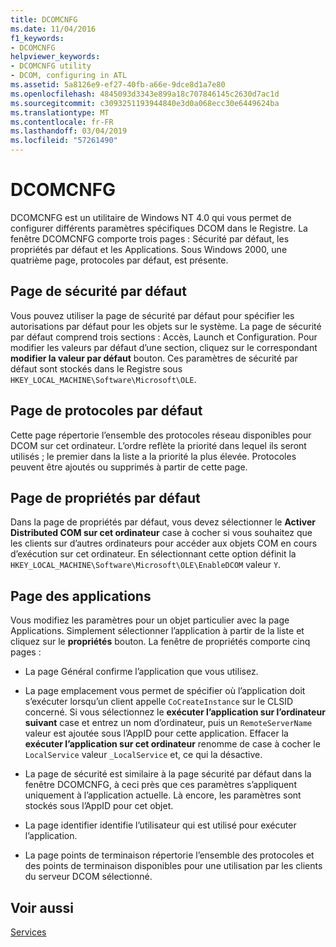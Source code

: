 ```yaml
---
title: DCOMCNFG
ms.date: 11/04/2016
f1_keywords:
- DCOMCNFG
helpviewer_keywords:
- DCOMCNFG utility
- DCOM, configuring in ATL
ms.assetid: 5a8126e9-ef27-40fb-a66e-9dce8d1a7e80
ms.openlocfilehash: 4845093d3343e899a18c707846145c2630d7ac1d
ms.sourcegitcommit: c3093251193944840e3d0a068ecc30e6449624ba
ms.translationtype: MT
ms.contentlocale: fr-FR
ms.lasthandoff: 03/04/2019
ms.locfileid: "57261490"
---
```

# <a name="dcomcnfg"></a>DCOMCNFG

DCOMCNFG est un utilitaire de Windows NT 4.0 qui vous permet de configurer différents paramètres spécifiques DCOM dans le Registre. La fenêtre DCOMCNFG comporte trois pages : Sécurité par défaut, les propriétés par défaut et les Applications. Sous Windows 2000, une quatrième page, protocoles par défaut, est présente.

## <a name="default-security-page"></a>Page de sécurité par défaut

Vous pouvez utiliser la page de sécurité par défaut pour spécifier les autorisations par défaut pour les objets sur le système. La page de sécurité par défaut comprend trois sections : Accès, Launch et Configuration. Pour modifier les valeurs par défaut d’une section, cliquez sur le correspondant **modifier la valeur par défaut** bouton. Ces paramètres de sécurité par défaut sont stockés dans le Registre sous `HKEY_LOCAL_MACHINE\Software\Microsoft\OLE`.

## <a name="default-protocols-page"></a>Page de protocoles par défaut

Cette page répertorie l’ensemble des protocoles réseau disponibles pour DCOM sur cet ordinateur. L’ordre reflète la priorité dans lequel ils seront utilisés ; le premier dans la liste a la priorité la plus élevée. Protocoles peuvent être ajoutés ou supprimés à partir de cette page.

## <a name="default-properties-page"></a>Page de propriétés par défaut

Dans la page de propriétés par défaut, vous devez sélectionner le **Activer Distributed COM sur cet ordinateur** case à cocher si vous souhaitez que les clients sur d’autres ordinateurs pour accéder aux objets COM en cours d’exécution sur cet ordinateur. En sélectionnant cette option définit la `HKEY_LOCAL_MACHINE\Software\Microsoft\OLE\EnableDCOM` valeur `Y`.

## <a name="applications-page"></a>Page des applications

Vous modifiez les paramètres pour un objet particulier avec la page Applications. Simplement sélectionner l’application à partir de la liste et cliquez sur le **propriétés** bouton. La fenêtre de propriétés comporte cinq pages :

- La page Général confirme l’application que vous utilisez.

- La page emplacement vous permet de spécifier où l’application doit s’exécuter lorsqu’un client appelle `CoCreateInstance` sur le CLSID concerné. Si vous sélectionnez le **exécuter l’application sur l’ordinateur suivant** case et entrez un nom d’ordinateur, puis un `RemoteServerName` valeur est ajoutée sous l’AppID pour cette application. Effacer la **exécuter l’application sur cet ordinateur** renomme de case à cocher le `LocalService` valeur `_LocalService` et, ce qui la désactive.

- La page de sécurité est similaire à la page sécurité par défaut dans la fenêtre DCOMCNFG, à ceci près que ces paramètres s’appliquent uniquement à l’application actuelle. Là encore, les paramètres sont stockés sous l’AppID pour cet objet.

- La page identifier identifie l’utilisateur qui est utilisé pour exécuter l’application.

- La page points de terminaison répertorie l’ensemble des protocoles et des points de terminaison disponibles pour une utilisation par les clients du serveur DCOM sélectionné.

## <a name="see-also"></a>Voir aussi

[Services](../atl/atl-services.md)
